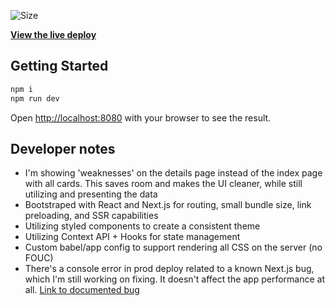 ![Size](https://github-size-badge.herokuapp.com/ryanbahan/learnable.svg)

**[View the live deploy](https://pokedex-ten-gold.vercel.app)**

## Getting Started

```bash
npm i
npm run dev
```

Open [http://localhost:8080](http://localhost:8080) with your browser to see the result.

## Developer notes

- I'm showing 'weaknesses' on the details page instead of the index page with all cards. This saves room and makes the UI cleaner, while still utilizing and presenting the data
- Bootstraped with React and Next.js for routing, small bundle size, link preloading, and SSR capabilities
- Utilizing styled components to create a consistent theme
- Utilizing Context API + Hooks for state management
- Custom babel/app config to support rendering all CSS on the server (no FOUC)
- There's a console error in prod deploy related to a known Next.js bug, which I'm still working on fixing. It doesn't affect the app performance at all. [Link to documented bug](https://spectrum.chat/next-js/general/next-static-pages-js-404-not-found-build-issue~de17fd85-fd62-47e2-a324-93abd35f6837?m=MTU1Mzk0MjY4NjIzMQ==)
